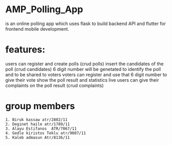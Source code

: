 # AMP_Polling_App
is an online polling app which uses flask to build backend API and flutter for frontend mobile development.
# features:
  users can register and create polls (crud polls)
  insert the candidates of the poll (crud candidates)
  6 digit number will be genetated to identify the poll and to be shared to voters
  voters can register and use that 6 digit number to give their vote
  show the poll result and statistics live
  users can give their complaints on the poll result (crud complaints)
  
  # group members
    1. Biruk kassaw atr/2802/11
    2. Deginet haile atr/1789/11
    3. Alayu Estifanos  ATR/7067/11
    4. Gedle kiristos Teklu atr/9087/11
    5. Kaleb admasun Atr/8136/11
